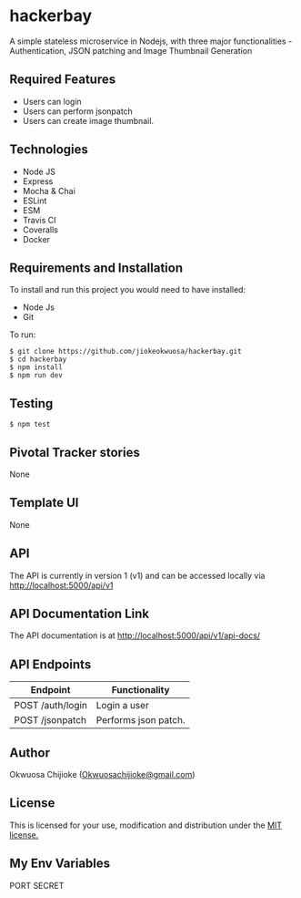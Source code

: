 # hackerbay
A simple stateless microservice in Nodejs, with three major functionalities - Authentication, JSON patching and Image Thumbnail Generation


## Required Features

- Users can login
- Users can perform jsonpatch
- Users can create image thumbnail.


## Technologies

- Node JS
- Express
- Mocha & Chai
- ESLint
- ESM
- Travis CI
- Coveralls
- Docker

## Requirements and Installation

To install and run this project you would need to have installed:
- Node Js
- Git

To run:
```
$ git clone https://github.com/jiokeokwuosa/hackerbay.git
$ cd hackerbay
$ npm install
$ npm run dev
```

## Testing
```
$ npm test
```

## Pivotal Tracker stories

None

## Template UI

None

## API

The API is currently in version 1 (v1) and can be accessed locally via [http://localhost:5000/api/v1](http://localhost:5000/api/vi)

## API Documentation Link

The API documentation is at [http://localhost:5000/api/v1/api-docs/](http://localhost:5000/api/v1/api-docs/)

## API Endpoints

| Endpoint                                         | Functionality                            |
| ------------------------------------------------ | -----------------------------------------|
| POST /auth/login                                | Login a user                             |
| POST /jsonpatch                                  | Performs json patch.                    |

## Author

Okwuosa Chijioke (Okwuosachijioke@gmail.com)

## License

This is licensed for your use, modification and distribution under the [MIT license.](https://opensource.org/licenses/MIT)

## My Env Variables
PORT
SECRET
